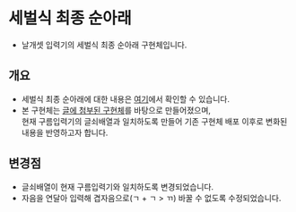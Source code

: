 # 세벌식 최종 순아래
- 날개셋 입력기의 세벌식 최종 순아래 구현체입니다.

## 개요
- 세벌식 최종 순아래에 대한 내용은 [여기](https://text.youknowone.org/post/106848470561/3final-noshift)에서 확인할 수 있습니다.
- 본 구현체는 [글에 첨부된 구현체](https://github.com/youknowone/3finalnoshift)를 바탕으로 만들어졌으며,  
현재 구름입력기의 글쇠배열과 일치하도록 만들어 기존 구현체 배포 이후로 변화된 내용을 반영하고자 합니다.

## 변경점
- 글쇠배열이 현재 구름입력기와 일치하도록 변경되었습니다.
- 자음을 연달아 입력해 겹자음으로(ㄱ + ㄱ > ㄲ) 바꿀 수 없도록 수정되었습니다.
